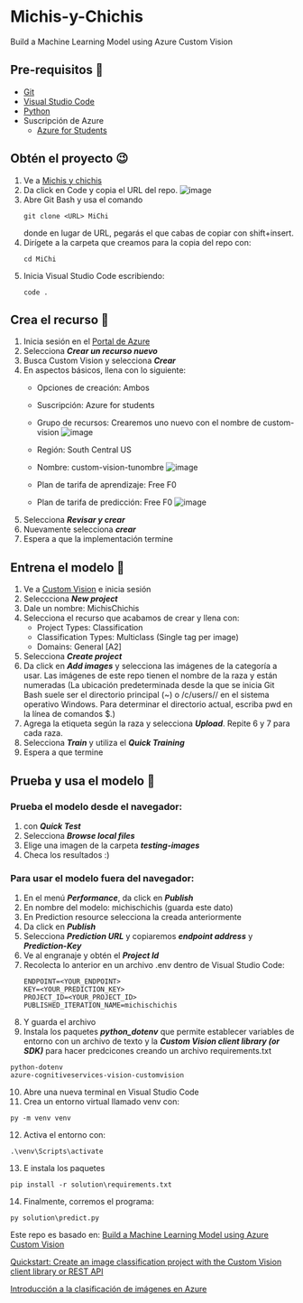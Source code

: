 # Michis-y-Chichis
Build a Machine Learning Model using Azure Custom Vision
## Pre-requisitos :triangular_flag_on_post:

- [Git](https://git-scm.com/downloads)
- [Visual Studio Code](https://code.visualstudio.com/download)
- [Python](https://www.python.org/downloads/) 
- Suscripción de Azure 
   - [Azure for Students](https://azure.microsoft.com/es-mx/free/students/)

## Obtén el proyecto :wink:
1. Ve a [Michis y chichis](https://github.com/ferenike/Michis-y-Chichis)
2. Da click en Code y copia el URL del repo.
![image](https://user-images.githubusercontent.com/45903954/168409069-2ed5d3a6-9f48-4641-bd97-ad11be40b43e.png)
3. Abre Git Bash y usa el comando
    ```
    git clone <URL> MiChi
    ```
    donde en lugar de URL, pegarás el que cabas de copiar con shift+insert.
4. Dirígete a la carpeta que creamos para la copia del repo con:
    ```
    cd MiChi
    ```
5. Inicia Visual Studio Code escribiendo:
    ```
    code .
    ```
## Crea el recurso :raised_hands:
1. Inicia sesión en el [Portal de Azure](https://portal.azure.com/)
2. Selecciona ***Crear un recurso nuevo***
3. Busca Custom Vision y selecciona ***Crear***
4. En aspectos básicos, llena con lo siguiente:
   - Opciones de creación: Ambos
   - Suscripción: Azure for students
   - Grupo de recursos: Crearemos uno nuevo con el nombre de custom-vision
![image](https://user-images.githubusercontent.com/45903954/168410096-4cc4e7fa-21f0-4b11-b0ff-4a56275e6ee8.png)
 
   - Región: South Central US 
   - Nombre: custom-vision-tunombre
![image](https://user-images.githubusercontent.com/45903954/168410107-e4e16a89-237d-4f79-85f8-9b0f6eed4b8a.png)
   - Plan de tarifa de aprendizaje: Free F0
   - Plan de tarifa de predicción: Free F0
![image](https://user-images.githubusercontent.com/45903954/168410115-95897b0f-de7e-4643-be0e-9789050bfea9.png)
5. Selecciona ***Revisar y crear***
6. Nuevamente selecciona ***crear***
7. Espera a que la implementación termine 
## Entrena el modelo :running:
1. Ve a [Custom Vision](https://www.customvision.ai/?WT.mc_id=academic-49102-chrhar) e inicia sesión
2. Seleccciona ***New project***
3. Dale un nombre: MichisChichis
4. Selecciona el recurso que acabamos de crear y llena con:
   - Project Types: Classification
   - Classification Types: Multiclass (Single tag per image)
   - Domains: General [A2]
5. Selecciona ***Create project***
6. Da click en ***Add images*** y selecciona las imágenes de la categoría a usar. Las imágenes de este repo tienen el nombre de la raza y están numeradas (La ubicación predeterminada desde la que se inicia Git Bash suele ser el directorio principal (~) o /c/users/<Windows-user-account>/ en el sistema operativo Windows.
Para determinar el directorio actual, escriba pwd en la línea de comandos $.)
7. Agrega la etiqueta según la raza y selecciona ***Upload***. Repite 6 y 7 para cada raza.
8. Selecciona ***Train*** y utiliza el ***Quick Training***
9. Espera a que termine 

## Prueba y usa el modelo :tada:
### Prueba el modelo desde el navegador:
1. con ***Quick Test***
2. Selecciona ***Browse local files***
3. Elige una imagen de la carpeta ***testing-images***
4. Checa los resultados :)
### Para usar el modelo fuera del navegador:
1. En el menú ***Performance***, da click en ***Publish***
2. En nombre del modelo: michischichis (guarda este dato)
3. En Prediction resource selecciona la creada anteriormente
4. Da click en ***Publish***
5. Selecciona ***Prediction URL*** y copiaremos ***endpoint address*** y ***Prediction-Key***
6. Ve al engranaje y obtén el ***Project Id***
7. Recolecta lo anterior en un archivo .env dentro de Visual Studio Code:
    ```
   ENDPOINT=<YOUR_ENDPOINT>
   KEY=<YOUR_PREDICTION_KEY>
   PROJECT_ID=<YOUR_PROJECT_ID>
   PUBLISHED_ITERATION_NAME=michischichis
    ```
8. Y guarda el archivo
9. Instala los paquetes ***python_dotenv*** que permite establecer variables de entorno con un archivo de texto y la ***Custom Vision client library (or SDK)*** para hacer predcicones creando un archivo requirements.txt 
```
python-dotenv
azure-cognitiveservices-vision-customvision
```
10. Abre una nueva terminal en Visual Studio Code
11. Crea un entorno virtual llamado venv con:
```
py -m venv venv
```
12. Activa el entorno con:
```
.\venv\Scripts\activate
```
13. E instala los paquetes    
```
pip install -r solution\requirements.txt
```
14. Finalmente, corremos el programa:
```
py solution\predict.py
```

Este repo es basado en:
[Build a Machine Learning Model using Azure Custom Vision](https://github.com/microsoft/workshop-library/tree/main/full/ml-model-custom-vision)
   
[Quickstart: Create an image classification project with the Custom Vision client library or REST API](https://docs.microsoft.com/en-us/azure/cognitive-services/custom-vision-service/quickstarts/image-classification?tabs=visual-studio&pivots=programming-language-python)
   
[Introducción a la clasificación de imágenes en Azure](https://docs.microsoft.com/es-mx/learn/modules/classify-images-custom-vision/2-azure-image-classification)

